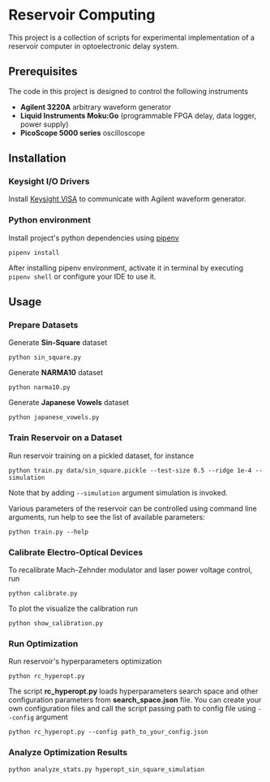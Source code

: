 # Reservoir Computing
This project is a collection of scripts for experimental implementation of a reservoir computer in optoelectronic delay system.

## Prerequisites
The code in this project is designed to control the following instruments
- **Agilent 3220A** arbitrary waveform generator
- **Liquid Instruments Moku:Go** (programmable FPGA delay, data logger, power supply)
- **PicoScope 5000 series** oscilloscope



## Installation
### Keysight I/O Drivers
Install [Keysight VISA](https://www.keysight.com/find/iosuiteproductcounter) to communicate with Agilent waveform generator.

### Python environment
Install project's python dependencies using [pipenv](https://pipenv.pypa.io/en/latest/installation.html)
```commandline
pipenv install
```
After installing pipenv environment, activate it in terminal by executing `pipenv shell` or configure your IDE to use it.

## Usage
### Prepare Datasets
Generate **Sin-Square** dataset
```commandline
python sin_square.py
```
Generate **NARMA10** dataset
```commandline
python narma10.py
```

Generate **Japanese Vowels** dataset
```commandline
python japanese_vowels.py
```

### Train Reservoir on a Dataset
Run reservoir training on a pickled dataset, for instance
```commandline
python train.py data/sin_square.pickle --test-size 0.5 --ridge 1e-4 --simulation
```
Note that by adding `--simulation` argument simulation is invoked.

Various parameters of the reservoir can be controlled using command line arguments, run help to see the list of available parameters:
```commandline
python train.py --help
```

### Calibrate Electro-Optical Devices
To recalibrate Mach-Zehnder modulator and laser power voltage control, run
```commandline
python calibrate.py
```
To plot the visualize the calibration  run
```commandline
python show_calibration.py
```

### Run Optimization
Run reservoir's hyperparameters optimization
```commandline
python rc_hyperopt.py
```

The script **rc_hyperopt.py** loads hyperparameters search space and other configuration parameters from **search_space.json** file.
You can create your own configuration files and call the script passing path to config file using ``--config`` argument
```commandline
python rc_hyperopt.py --config path_to_your_config.json
```

### Analyze Optimization Results
```commandline
python analyze_stats.py hyperopt_sin_square_simulation
```